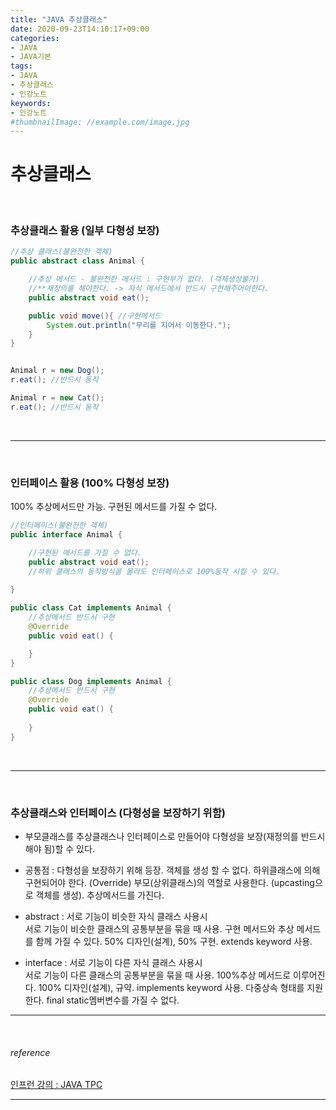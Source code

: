 ```yaml
---
title: "JAVA 추상클래스"
date: 2020-09-23T14:10:17+09:00
categories:
- JAVA
- JAVA기본
tags:
- JAVA
- 추상클래스
- 인강노트
keywords:
- 인강노트
#thumbnailImage: //example.com/image.jpg
---
```


<!--more-->
# 추상클래스 

&nbsp;


### 추상클래스 활용 (일부 다형성 보장)

```java
//추상 클래스(불완전한 객체)
public abstract class Animal {

    //추상 메서드 - 불완전한 메서드 : 구현부가 없다. (객체생성불가)
    //**재정의를 해야한다. -> 자식 메서드에서 반드시 구현해주어야한다.
    public abstract void eat(); 

    public void move(){ //구현메서드
        System.out.println("무리를 지어서 이동한다.");
    }
}


Animal r = new Dog();
r.eat(); //반드시 동작

Animal r = new Cat();
r.eat(); //반드시 동작

```

&nbsp;

-----

&nbsp;

### 인터페이스 활용 (100% 다형성 보장)
100% 추상메서드만 가능. 구현된 메서드를 가질 수 없다.

```java
//인터페이스(불완전한 객체)
public interface Animal {

    //구현된 메서드를 가질 수 없다.
    public abstract void eat(); 
    //하위 클래스의 동작방식을 몰라도 인터페이스로 100%동작 시킬 수 있다.
    
}

public class Cat implements Animal {
    //추상메서드 반드시 구현
    @Override
    public void eat() {

    }
}

public class Dog implements Animal {
    //추상메서드 반드시 구현
    @Override
    public void eat() {
        
    }
}

```


&nbsp;

-----

&nbsp;

### 추상클래스와 인터페이스 (다형성을 보장하기 위함)

- 부모클래스를 추상클래스나 인터페이스로 만들어야 다형성을 보장(재정의를 반드시 해야 됨)할 수 있다.   

- 공통점 : 다형성을 보장하기 위해 등장. 객체를 생성 할 수 없다. 하위클래스에 의해 구현되어야 한다. (Override) 부모(상위클래스)의 역할로 사용한다. (upcasting으로 객체를 생성). 추상메서드를 가진다.   

- abstract : 서로 기능이 비슷한 자식 클래스 사용시   
    서로 기능이 비슷한 클래스의 공통부분을 묶을 때 사용. 구현 메서드와 추상 메서드를 함께 가질 수 있다. 50% 디자인(설계), 50% 구현. extends keyword 사용.   
- interface : 서로 기능이 다른 자식 클래스 사용시   
    서로 기능이 다른 클래스의 공통부분을 묶을 때 사용. 100%추상 메서드로 이루어진다. 100% 디자인(설계), 규약. implements keyword 사용. 다중상속 형태를 지원한다.    final static멤버변수를 가질 수 없다.   


-----

&nbsp;

###### reference
[인프런 강의 : JAVA TPC](https://www.inflearn.com/course/%EC%9E%90%EB%B0%94-%EC%9E%85%EB%AC%B8-%ED%94%84%EB%A1%9C%EA%B7%B8%EB%9E%98%EB%B0%8D/dashboard)


-----